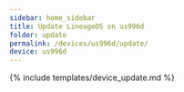 ```yaml
---
sidebar: home_sidebar
title: Update LineageOS on us996d
folder: update
permalink: /devices/us996d/update/
device: us996d
---
```

{% include templates/device_update.md %}
